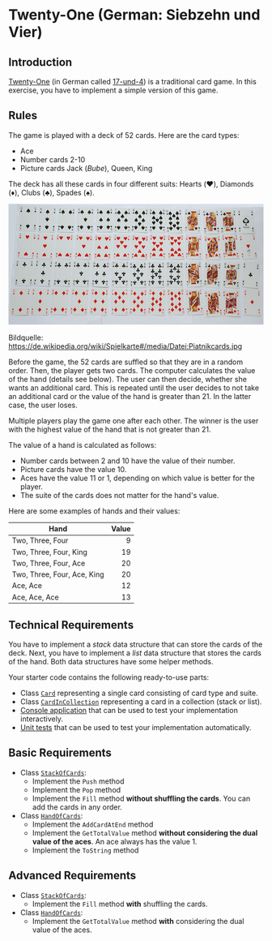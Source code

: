 # Twenty-One (German: Siebzehn und Vier)

## Introduction

[Twenty-One](<https://en.wikipedia.org/wiki/Twenty-One_(banking_game)>) (in German called [17-und-4](https://de.wikipedia.org/wiki/Siebzehn_und_Vier)) is a traditional card game. In this exercise, you have to implement a simple version of this game.

## Rules

The game is played with a deck of 52 cards. Here are the card types:

- Ace
- Number cards 2-10
- Picture cards Jack (_Bube_), Queen, King

The deck has all these cards in four different suits: Hearts (♥️), Diamonds (♦️), Clubs (♣️), Spades (♠️).

![Cards](640px-Piatnikcards.jpg)

Bildquelle: https://de.wikipedia.org/wiki/Spielkarte#/media/Datei:Piatnikcards.jpg

Before the game, the 52 cards are suffled so that they are in a random order. Then, the player gets two cards. The computer calculates the value of the hand (details see below). The user can then decide, whether she wants an additional card. This is repeated until the user decides to not take an additional card or the value of the hand is greater than 21. In the latter case, the user loses.

Multiple players play the game one after each other. The winner is the user with the highest value of the hand that is not greater than 21.

The value of a hand is calculated as follows:

- Number cards between 2 and 10 have the value of their number.
- Picture cards have the value 10.
- Aces have the value 11 or 1, depending on which value is better for the player.
- The suite of the cards does not matter for the hand's value.

Here are some examples of hands and their values:

| Hand                        | Value |
| --------------------------- | ----: |
| Two, Three, Four            |     9 |
| Two, Three, Four, King      |    19 |
| Two, Three, Four, Ace       |    20 |
| Two, Three, Four, Ace, King |    20 |
| Ace, Ace                    |    12 |
| Ace, Ace, Ace               |    13 |

## Technical Requirements

You have to implement a _stack_ data structure that can store the cards of the deck. Next, you have to implement a _list_ data structure that stores the cards of the hand. Both data structures have some helper methods.

Your starter code contains the following ready-to-use parts:

* Class [`Card`](./starter/Seventeen.Logic/Card.cs) representing a single card consisting of card type and suite.
* Class [`CardInCollection`](./starter/Seventeen.Logic/CardInCollection.cs) representing a card in a collection (stack or list).
* [Console application](./starter/Seventeen.App/) that can be used to test your implementation interactively.
* [Unit tests](./starter/Seventeen.Tests/) that can be used to test your implementation automatically.

## Basic Requirements

* Class [`StackOfCards`](./starter/Seventeen.Logic/StackOfCards.cs):
    * Implement the `Push` method
    * Implement the `Pop` method
    * Implement the `Fill` method **without shuffling the cards**. You can add the cards in any order.
* Class [`HandOfCards`](./starter/Seventeen.Logic/HandOfCards.cs):
    * Implement the `AddCardAtEnd` method
    * Implement the `GetTotalValue` method **without considering the dual value of the aces**. An ace always has the value 1.
    * Implement the `ToString` method

## Advanced Requirements

* Class [`StackOfCards`](./starter/Seventeen.Logic/StackOfCards.cs):
    * Implement the `Fill` method **with** shuffling the cards.
* Class [`HandOfCards`](./starter/Seventeen.Logic/HandOfCards.cs):
    * Implement the `GetTotalValue` method **with** considering the dual value of the aces.
